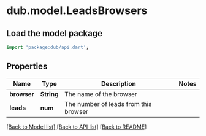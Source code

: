 # dub.model.LeadsBrowsers

## Load the model package
```dart
import 'package:dub/api.dart';
```

## Properties
Name | Type | Description | Notes
------------ | ------------- | ------------- | -------------
**browser** | **String** | The name of the browser | 
**leads** | **num** | The number of leads from this browser | 

[[Back to Model list]](../README.md#documentation-for-models) [[Back to API list]](../README.md#documentation-for-api-endpoints) [[Back to README]](../README.md)


